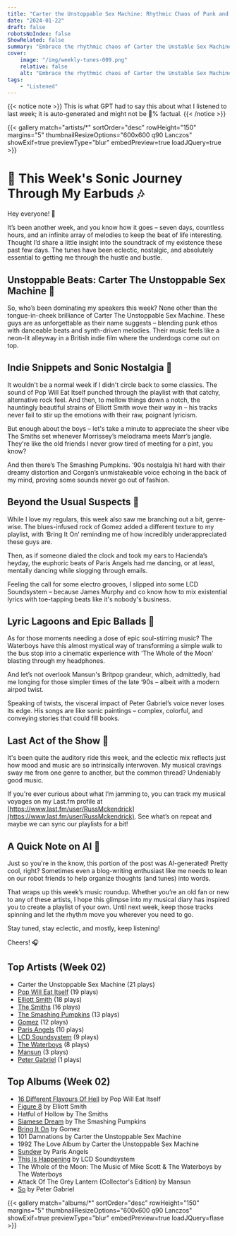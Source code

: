 ```yaml
---
title: "Carter the Unstoppable Sex Machine: Rhythmic Chaos of Punk and Electronic Wit"
date: "2024-01-22"
draft: false
robotsNoIndex: false
ShowRelated: false
summary: "Embrace the rhythmic chaos of Carter the Unstable Sex Machine, where punk meets electronic wit!"
cover:
    image: "/img/weekly-tunes-009.png"
    relative: false
    alt: "Embrace the rhythmic chaos of Carter the Unstable Sex Machine, where punk meets electronic wit!"
tags:
    - "Listened"
---
```


{{< notice note >}}
This is what GPT had to say this about what I listened to last week; it is auto-generated and might not be 💯% factual.
{{< /notice >}}

{{< gallery match="artists/*" sortOrder="desc" rowHeight="150" margins="5" thumbnailResizeOptions="600x600 q90 Lanczos" showExif=true previewType="blur" embedPreview=true loadJQuery=true >}}

# 🎵 This Week's Sonic Journey Through My Earbuds 🎶

Hey everyone! 🌟

It’s been another week, and you know how it goes – seven days, countless hours, and an infinite array of melodies to keep the beat of life interesting. Thought I’d share a little insight into the soundtrack of my existence these past few days. The tunes have been eclectic, nostalgic, and absolutely essential to getting me through the hustle and bustle.

## Unstoppable Beats: Carter The Unstoppable Sex Machine 🚀

So, who’s been dominating my speakers this week? None other than the tongue-in-cheek brilliance of Carter The Unstoppable Sex Machine. These guys are as unforgettable as their name suggests – blending punk ethos with danceable beats and synth-driven melodies. Their music feels like a neon-lit alleyway in a British indie film where the underdogs come out on top.

## Indie Snippets and Sonic Nostalgia 📼

It wouldn't be a normal week if I didn't circle back to some classics. The sound of Pop Will Eat Itself punched through the playlist with that catchy, alternative rock feel. And then, to mellow things down a notch, the hauntingly beautiful strains of Elliott Smith wove their way in – his tracks never fail to stir up the emotions with their raw, poignant lyricism.

But enough about the boys – let's take a minute to appreciate the sheer vibe The Smiths set whenever Morrissey’s melodrama meets Marr’s jangle. They're like the old friends I never grow tired of meeting for a pint, you know?

And then there’s The Smashing Pumpkins. ‘90s nostalgia hit hard with their dreamy distortion and Corgan’s unmistakeable voice echoing in the back of my mind, proving some sounds never go out of fashion.

## Beyond the Usual Suspects 🌌

While I love my regulars, this week also saw me branching out a bit, genre-wise. The blues-infused rock of Gomez added a different texture to my playlist, with ‘Bring It On’ reminding me of how incredibly underappreciated these guys are.

Then, as if someone dialed the clock and took my ears to Hacienda’s heyday, the euphoric beats of Paris Angels had me dancing, or at least, mentally dancing while slogging through emails.

Feeling the call for some electro grooves, I slipped into some LCD Soundsystem – because James Murphy and co know how to mix existential lyrics with toe-tapping beats like it's nobody's business.

## Lyric Lagoons and Epic Ballads 🌊

As for those moments needing a dose of epic soul-stirring music? The Waterboys have this almost mystical way of transforming a simple walk to the bus stop into a cinematic experience with 'The Whole of the Moon' blasting through my headphones.

And let’s not overlook Mansun's Britpop grandeur, which, admittedly, had me longing for those simpler times of the late ‘90s – albeit with a modern airpod twist.

Speaking of twists, the visceral impact of Peter Gabriel’s voice never loses its edge. His songs are like sonic paintings – complex, colorful, and conveying stories that could fill books.

## Last Act of the Show 🎤

It's been quite the auditory ride this week, and the eclectic mix reflects just how mood and music are so intrinsically interwoven. My musical cravings sway me from one genre to another, but the common thread? Undeniably good music.

If you're ever curious about what I’m jamming to, you can track my musical voyages on my Last.fm profile at [https://www.last.fm/user/RussMckendrick](https://www.last.fm/user/RussMckendrick). See what’s on repeat and maybe we can sync our playlists for a bit!

## A Quick Note on AI 🤖

Just so you're in the know, this portion of the post was AI-generated! Pretty cool, right? Sometimes even a blog-writing enthusiast like me needs to lean on our robot friends to help organize thoughts (and tunes) into words.

That wraps up this week’s music roundup. Whether you’re an old fan or new to any of these artists, I hope this glimpse into my musical diary has inspired you to create a playlist of your own. Until next week, keep those tracks spinning and let the rhythm move you wherever you need to go.

Stay tuned, stay eclectic, and mostly, keep listening!

Cheers! 🎧

## Top Artists (Week 02)

- Carter the Unstoppable Sex Machine (21 plays)
- [Pop Will Eat Itself](https://www.russ.fm/artist/pop-will-eat-itself/) (19 plays)
- [Elliott Smith](https://www.russ.fm/artist/elliott-smith/) (18 plays)
- [The Smiths](https://www.russ.fm/artist/the-smiths/) (16 plays)
- [The Smashing Pumpkins](https://www.russ.fm/artist/the-smashing-pumpkins/) (13 plays)
- [Gomez](https://www.russ.fm/artist/gomez/) (12 plays)
- [Paris Angels](https://www.russ.fm/artist/paris-angels/) (10 plays)
- [LCD Soundsystem](https://www.russ.fm/artist/lcd-soundsystem/) (9 plays)
- [The Waterboys](https://www.russ.fm/artist/the-waterboys/) (8 plays)
- [Mansun](https://www.russ.fm/artist/mansun/) (3 plays)
- [Peter Gabriel](https://www.russ.fm/artist/peter-gabriel/) (1 plays)


## Top Albums (Week 02)

- [16 Different Flavours Of Hell](https://www.russ.fm/albums/16-different-flavours-of-hell-1873913/) by Pop Will Eat Itself
- [Figure 8](https://www.russ.fm/albums/figure-8-8843169/) by Elliott Smith
- Hatful of Hollow by The Smiths
- [Siamese Dream](https://www.russ.fm/albums/siamese-dream-3255473/) by The Smashing Pumpkins
- [Bring It On](https://www.russ.fm/albums/bring-it-on-11890384/) by Gomez
- 101 Damnations by Carter the Unstoppable Sex Machine
- 1992 The Love Album by Carter the Unstoppable Sex Machine
- [Sundew](https://www.russ.fm/albums/sundew-661808/) by Paris Angels
- [This Is Happening](https://www.russ.fm/albums/this-is-happening-2395827/) by LCD Soundsystem
- The Whole of the Moon: The Music of Mike Scott & The Waterboys by The Waterboys
- Attack Of The Grey Lantern (Collector's Edition) by Mansun
- [So](https://www.russ.fm/albums/so-379036/) by Peter Gabriel


{{< gallery match="albums/*" sortOrder="desc" rowHeight="150" margins="5" thumbnailResizeOptions="600x600 q90 Lanczos" showExif=true previewType="blur" embedPreview=true loadJQuery=flase >}}